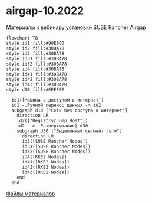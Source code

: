 
# airgap-10.2022
Материалы к вебинару установки SUSE Rancher Airgap

```mermaid
flowchart TB
style id1 fill:#90EBCD
style id2 fill:#30BA78
style id3 fill:#30BA78
style id31 fill:#30BA78
style id32 fill:#30BA78
style id4 fill:#30BA78
style id41 fill:#30BA78
style id42 fill:#30BA78
style id43 fill:#30BA78
style d10 fill:#EEEEEE

  id1([Машина с доступом в интернет])
  id1 -.Ручной перенос данных.-> id2  
  subgraph d10 ["Сеть без доступа в интернет"]
    direction LR
    id2(["Registry/Jump Host"])
    id2 --> |Развертывание| d30
    subgraph d30 ["Выделенный сегмент сети"]
      direction LR
      id3([SUSE Rancher Nodes])
      id31([SUSE Rancher Nodes])
      id32([SUSE Rancher Nodes])
      id4([RKE2 Nodes])
      id41([RKE2 Nodes])
      id42([RKE2 Nodes])
      id43([RKE2 Nodes])
    end
  end
```

[Файлы материалов](https://github.com/ppzhukov/airgap-10.2022/)

